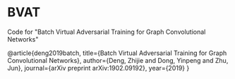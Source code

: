 # BVAT
Code for "Batch Virtual Adversarial Training for Graph Convolutional Networks"


@article{deng2019batch,
  title={Batch Virtual Adversarial Training for Graph Convolutional Networks},
  author={Deng, Zhijie and Dong, Yinpeng and Zhu, Jun},
  journal={arXiv preprint arXiv:1902.09192},
  year={2019}
}
